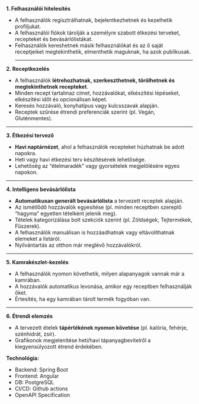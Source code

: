 **1. Felhasználói hitelesítés**

- A felhasználók regisztrálhatnak, bejelentkezhetnek és kezelhetik profiljukat.
- A felhasználói fiókok tárolják a személyre szabott étkezési terveket, recepteket és bevásárlólistákat.
- Felhasználók kereshetnek másik felhasználókat és az ő saját receptjeiket megtekinthetik, elmenthetik maguknak, ha azok publikusak.
  ***

**2. Receptkezelés**

- A felhasználók **létrehozhatnak, szerkeszthetnek, törölhetnek és megtekinthetnek recepteket**.
- Minden recept tartalmaz címet, hozzávalókat, elkészítési lépéseket, elkészítési időt és opcionálisan képet.
- Keresés hozzávaló, konyhatípus vagy kulcsszavak alapján.
- Receptek szűrése étrendi preferenciák szerint (pl. Vegán, Gluténmentes).

---

**3. Étkezési tervező**

- **Havi naptárnézet**, ahol a felhasználók recepteket húzhatnak be adott napokra.
- Heti vagy havi étkezési terv készítésének lehetősége.
- Lehetőség az “ételmaradék” vagy gyorsételek megjelölésére egyes napokon.

---

**4. Intelligens bevásárlólista**

- **Automatikusan generált bevásárlólista** a tervezett receptek alapján.
- Az ismétlődő hozzávalók egyesítése (pl. minden receptben szereplő “hagyma” egyetlen tételként jelenik meg).
- Tételek kategorizálása bolt szekciók szerint (pl. Zöldségek, Tejtermékek, Fűszerek).
- A felhasználók manuálisan is hozzáadhatnak vagy eltávolíthatnak elemeket a listáról.
- Nyilvántartás az otthon már meglévő hozzávalókról.

---

**5. Kamrakészlet-kezelés**

- A felhasználók nyomon követhetik, milyen alapanyagok vannak már a kamrában.
- A hozzávalók automatikus levonása, amikor egy receptben felhasználják őket.
- Értesítés, ha egy kamrában tárolt termék fogyóban van.

---

**6. Étrendi elemzés**

- A tervezett ételek **tápértékének nyomon követése** (pl. kalória, fehérje, szénhidrát, zsír).
- Grafikonok megjelenítése heti/havi tápanyagbevitelről a kiegyensúlyozott étrend érdekében.

**Technológia:**

- Backend: Spring Boot
- Frontend: Angular
- DB: PostgreSQL
- CI/CD: Github actions
- OpenAPI Specification
